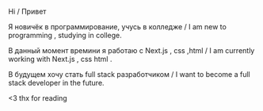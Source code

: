   Hi / Привет 
    
  Я новичёк в программирование, учусь в колледже / I am new to programming , studying in college.
  
  В данный момент времини я работаю с Next.js , css ,html / I am currently working with Next.js , css html . 
  
  В будущем хочу стать full stack разработчиком / I want to become a full stack developer in the future. 
  
  <3 thx for reading 
  
  
 
